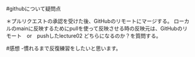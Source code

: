 #githubについて疑問点

＊プルリクエストの承認を受けた後、GitHubのリモートにマージする。
ローカルのmainに反映するためにpullを使って反映させる時の反映元は、GitHubのリモート　or　pushしたlecture02 どちらになるのか？を質問する。

#感想
-慣れるまで反復練習をしたいと思います。
